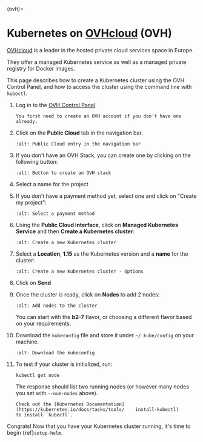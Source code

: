 (ovh)=

# Kubernetes on [OVHcloud](https://www.ovhcloud.com/) (OVH)

[OVHcloud](https://www.ovhcloud.com/) is a leader in the hosted private cloud services space in Europe.

They offer a managed Kubernetes service as well as a managed private registry for Docker images.

This page describes how to create a Kubernetes cluster using the OVH Control Panel,
and how to access the cluster using the command line with `kubectl`.

1. Log in to the [OVH Control Panel](https://www.ovh.com/auth/).
   ```{note}
   You first need to create an OVH account if you don't have one already.
   ```
2. Click on the **Public Cloud** tab in the navigation bar.
   ```{image} ../../_static/images/ovh/public-cloud.png
   :alt: Public Cloud entry in the navigation bar
   ```
3. If you don't have an OVH Stack, you can create one by clicking on the following button:
   ```{image} ../../_static/images/ovh/create-ovh-stack.png
   :alt: Button to create an OVH stack
   ```
4. Select a name for the project
5. If you don't have a payment method yet, select one and click on "Create my project":
   ```{image} ../../_static/images/ovh/payment.png
   :alt: Select a payment method
   ```
6. Using the **Public Cloud interface**, click on **Managed Kubernetes Service** and
   then **Create a Kubernetes cluster**:
   ```{image} ../../_static/images/ovh/create-cluster-button.png
   :alt: Create a new Kubernetes cluster
   ```
7. Select a **Location**, **1.15** as the Kubernetes version and a **name** for the cluster:
   ```{image} ../../_static/images/ovh/create-cluster-options.png
   :alt: Create a new Kubernetes cluster - Options
   ```
8. Click on **Send**
9. Once the cluster is ready, click on **Nodes** to add 2 nodes:
   ```{image} ../../_static/images/ovh/add-nodes.png
   :alt: Add nodes to the cluster
   ```
   You can start with the **b2-7** flavor, or choosing a different flavor based
   on your requirements.
10. Download the `kubeconfig` file and store it under `~/.kube/config` on your machine.
    ```{image} ../../_static/images/ovh/kubeconfig.png
    :alt: Download the kubeconfig
    ```
11. To test if your cluster is initialized, run:

    ```
    kubectl get node
    ```

    The response should list two running nodes (or however many nodes you
    set with `--num-nodes` above).

    ```{note}
    Check out the [Kubernetes Documentation](https://kubernetes.io/docs/tasks/tools/    install-kubectl)
    to install `kubectl`.
    ```

Congrats! Now that you have your Kubernetes cluster running, it's time to
begin {ref}`setup-helm`.
